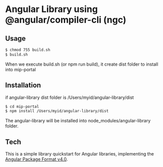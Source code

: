 # Angular Library using @angular/compiler-cli (ngc)

## Usage
```bash
$ chmod 755 build.sh
$ build.sh
```
When we execute build.sh (or npm run build), it create dist folder to install into mip-portal

## Installation
if angular-library dist folder is /Users/myid/angular-library/dist
```bash
$ cd mip-portal
$ npm install /Users/myid/angular-library/dist
```
The angular-library will be installed into node_modules/angular-library folder.

## Tech
This is a simple library quickstart for Angular libraries, implementing the
[Angular Package Format v4.0](https://docs.google.com/document/d/1CZC2rcpxffTDfRDs6p1cfbmKNLA6x5O-NtkJglDaBVs/edit#heading=h.k0mh3o8u5hx).
